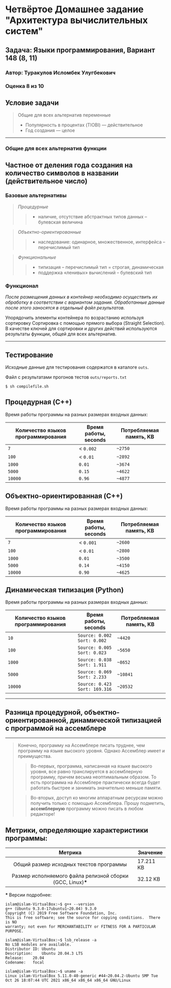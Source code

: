 # Четвёртое Домашнее задание "Архитектура вычислительных систем"

## Задача: Языки программирования, Вариант 148 (8, 11)

### Автор: Туракулов Исломбек Улугбекович

### Оценка 8 из 10

## Условие задачи

> Общие для всех альтернатив переменные
> * Популярность в процентах (TIOBI) — действительное
> * Год создания — целое

------

### Общие для всех альтернатив функции

Частное от деления года создания на количество символов в названии (действительное число)
---------

### Базовые альтернативы

> _Процедурные_
>> * наличие, отсутствие абстрактных типов данных – булевская величина

> _Объектно-ориентированные_
>> * наследование: одинарное, множественное, интерфейса – перечислимый тип

> _Функциональные_
>> * типизация – перечислимый тип = строгая, динамическая
>> * поддержка «ленивых» вычислений – булевский тип

### Функционал

_После размещения данных в контейнер необходимо осуществить их обработку в соответствии с вариантом задания.
Обработанные данные после этого заносятся в отдельныӗ файл результатов._

Упорядочить элементы контейнера по возрастанию используя сортировку Сортировка с помощью прямого выбора (Straight
Selection). В качестве ключей для сортировки и других действий используются результаты функции, общей для всех
альтернатив.

---------

## Тестирование

Исходные данные для тестирования содержатся в каталоге `outs`.

Файл с результатами прогонов тестов `outs/reports.txt`

```
$ sh compilefile.sh
```
## Процедурная (C++)

Время работы программы на разных размерах входных данных:

Количество языков программирования | Время работы, seconds | Потребляемая память, KB
--- | --- | --- 
`7` | < `0.002` | `~2750`
`100` | < `0.01` | `~2892`
`1000` | `0.01` | `~3674`
`5000` | `0.15` | `~4622`
`10000` | `0.96` | `~4877`


## Объектно-ориентированная (C++)

Время работы программы на разных размерах входных данных:

Количество языков программирования | Время работы, seconds | Потребляемая память, KB
--- | --- | --- 
`7` | < `0.001` | `~2600`
`100` | < `0.01` | `~2800`
`1000` | `0.01` | `~3500`
`5000` | `0.14` | `~4150`
`10000` | `0.90` | `~4625`

## Динамическая типизация (Python)
Время работы программы на разных размерах входных данных:

Количество языков программирования | Время работы, seconds | Потребляемая память, KB
--- | --- | --- 
`10` | `Source: 0.002 Sort: 0.002` | `~4420`
`100` | `Source: 0.005 Sort: 0.023` | `~5650`
`1000` | `Source: 0.038 Sort: 1.911` | `~8652`
`5000` | `Source: 0.069 Sort: 2.233` | `~10841`
`10000` | `Source: 0.423 Sort: 169.316` | `~20532`

---
## Разница процедурной, объектно-ориентированной, динамической типизацией с программой на ассемблере

--------
>Конечно, программу на Ассемблере писать труднее, чем программу на языке высокого уровня. Однако Ассемблер имеет и преимущества.
>>Во-первых, программа, написанная на языке высокого уровня, 
все равно транслируется в ассемблерную программу, 
причем весьма неоптимальным образом. 
То есть программа на Ассемблере практически всегда будет
работать быстрее и занимать значительно меньше памяти.
> 
>>Во-вторых, доступ ко многим аппаратным ресурсам
можно получить только с помощью Ассемблера. Прошу подметить, __ассемблерную__ программу можно писать в любом редакторе!

## Метрики, определяющие характеристики программы:

| Метрика | Значение |
| :---: | --- |
| Общий размер исходных текстов программы | 17.211 KB |
| Размер исполняемого файла релизной сборки (GCC, Linux)__*__ | 32.12 KB |

__*__ Версии подробнее:

```
islam@islam-VirtualBox:~$ g++ --version
g++ (Ubuntu 9.3.0-17ubuntu1~20.04) 9.3.0
Copyright (C) 2019 Free Software Foundation, Inc.
This is free software; see the source for copying conditions.  There is NO
warranty; not even for MERCHANTABILITY or FITNESS FOR A PARTICULAR PURPOSE.

islam@islam-VirtualBox:~$ lsb_release -a
No LSB modules are available.
Distributor ID:	Ubuntu
Description:	Ubuntu 20.04.3 LTS
Release:	20.04
Codename:	focal

islam@islam-VirtualBox:~$ uname -a
Linux islam-VirtualBox 5.11.0-40-generic #44~20.04.2-Ubuntu SMP Tue Oct 26 18:07:44 UTC 2021 x86_64 x86_64 x86_64 GNU/Linux
```
